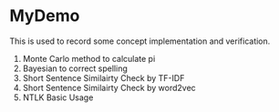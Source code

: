 # MyDemo
This is used to record some concept implementation and verification.
1. Monte Carlo method to calculate pi
2. Bayesian to correct spelling 
3. Short Sentence Similairty Check by TF-IDF 
4. Short Sentence Similairty Check by word2vec
5. NTLK Basic Usage
